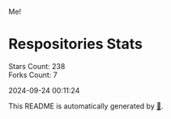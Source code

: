 Me!

# Respositories Stats
Stars Count: 238  
Forks Count: 7

2024-09-24 00:11:24  

This README is automatically generated by [🐰](https://github.com/rnitta/rnitta).

